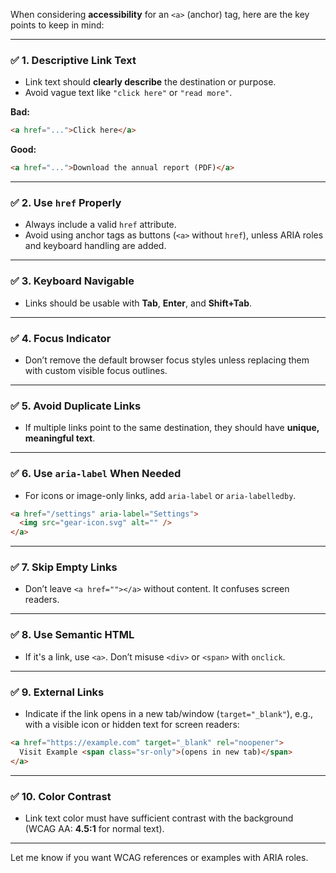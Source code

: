 When considering **accessibility** for an `<a>` (anchor) tag, here are the key points to keep in mind:

---

### ✅ 1. **Descriptive Link Text**

* Link text should **clearly describe** the destination or purpose.
* Avoid vague text like `"click here"` or `"read more"`.

**Bad:**

```html
<a href="...">Click here</a>
```

**Good:**

```html
<a href="...">Download the annual report (PDF)</a>
```

---

### ✅ 2. **Use `href` Properly**

* Always include a valid `href` attribute.
* Avoid using anchor tags as buttons (`<a>` without `href`), unless ARIA roles and keyboard handling are added.

---

### ✅ 3. **Keyboard Navigable**

* Links should be usable with **Tab**, **Enter**, and **Shift+Tab**.

---

### ✅ 4. **Focus Indicator**

* Don’t remove the default browser focus styles unless replacing them with custom visible focus outlines.

---

### ✅ 5. **Avoid Duplicate Links**

* If multiple links point to the same destination, they should have **unique, meaningful text**.

---

### ✅ 6. **Use `aria-label` When Needed**

* For icons or image-only links, add `aria-label` or `aria-labelledby`.

```html
<a href="/settings" aria-label="Settings">
  <img src="gear-icon.svg" alt="" />
</a>
```

---

### ✅ 7. **Skip Empty Links**

* Don’t leave `<a href=""></a>` without content. It confuses screen readers.

---

### ✅ 8. **Use Semantic HTML**

* If it's a link, use `<a>`. Don’t misuse `<div>` or `<span>` with `onclick`.

---

### ✅ 9. **External Links**

* Indicate if the link opens in a new tab/window (`target="_blank"`), e.g., with a visible icon or hidden text for screen readers:

```html
<a href="https://example.com" target="_blank" rel="noopener">
  Visit Example <span class="sr-only">(opens in new tab)</span>
</a>
```

---

### ✅ 10. **Color Contrast**

* Link text color must have sufficient contrast with the background (WCAG AA: **4.5:1** for normal text).

---

Let me know if you want WCAG references or examples with ARIA roles.

